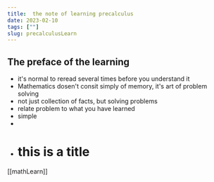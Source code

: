 ```yaml
---
title:  the note of learning precalculus
date: 2023-02-10
tags: [""]
slug: precalculusLearn
--- 
```


<div class="wrapper">
<h2>The preface of the learning</h2>
<ul>
  <li>it's normal to reread several times before you understand it</li>
  <li>Mathematics dosen't consit simply of memory, it's art of problem solving </li>
  <li>not just collection of facts, but solving problems</li>
  <li>relate problem to what you have learned</li>
  <li>simple </li>
  <li></li>
</ul>
</div>

- # this is a title

[[mathLearn]]
